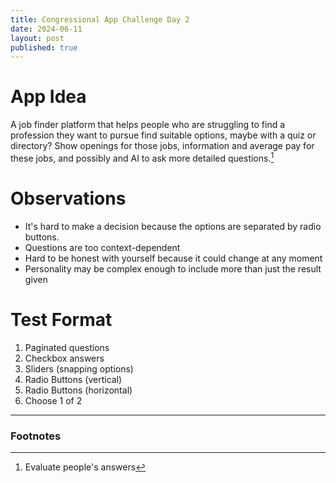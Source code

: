 ```yaml
---
title: Congressional App Challenge Day 2
date: 2024-06-11
layout: post
published: true
---
```


# App Idea

A job finder platform that helps people who are struggling to find a profession
they want to pursue find suitable options, maybe with a quiz or directory? Show
openings for those jobs, information and average pay for these jobs, and possibly 
and AI to ask more detailed questions.[^1]

[^1]: Evaluate people's answers


# Observations

- It's hard to make a decision because the options are separated by radio buttons.
- Questions are too context-dependent
- Hard to be honest with yourself because it could change at any moment
- Personality may be complex enough to include more than just the result given

# Test Format

1. Paginated questions
2. Checkbox answers
3. Sliders (snapping options)
4. Radio Buttons (vertical)
5. Radio Buttons (horizontal)
6. Choose 1 of 2

---

### Footnotes